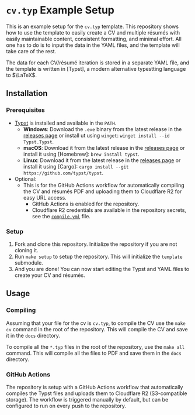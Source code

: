 # `cv.typ` Example Setup

This is an example setup for the `cv.typ` template. This repository shows how to use the template to easily create a CV and multiple résumés with easily maintainable content, consistent formatting, and minimal effort. All one has to do is to input the data in the YAML files, and the template will take care of the rest.

The data for each CV/résumé iteration is stored in a separate YAML file, and the template is written in [Typst], a modern alternative typestting language to $\LaTeX$.

## Installation

### Prerequisites

- [Typst](https://github.com/typst/typst) is installed and available in the `PATH`.
  - **Windows**: Download the `.exe` binary from the latest release in the [releases page](https://github.com/typst/typst/releases/download/latest/typst-x86_64-pc-windows-msvc.zip) or install ut using `winget`: `winget install --id Typst.Typst`.
  - **macOS**: Download it from the latest release in the [releases page](https://github.com/typst/typst/releases) or install it using [Homebrew]: `brew install typst`.
  - **Linux**: Download it from the latest release in the [releases page](https://github.com/typst/typst/releases) or install it using [Cargo]: `cargo install --git https://github.com/typst/typst`.
- Optional:
  - This is for the GitHub Actions workflow for automatically compiling the CV and
    résumés PDF and uploading them to Cloudflare R2 for easy URL access.
    - GitHub Actions is enabled for the repository.
    - Cloudflare R2 credentials are available in the repository secrets, see the [`compile.yml`](../.github/workflows/compile.yml) file.

### Setup

1. Fork and clone this repository. Initialize the repository if you are not cloning it.
2. Run `make setup` to setup the repository. This will initialize the `template` submodule.
3. And you are done! You can now start editing the Typst and YAML files to create your CV and résumés.

## Usage

### Compiling

Assuming that your file for the cv is `cv.typ`, to compile the CV use the `make cv` command in the root of the repository. This will compile the CV and save it in the `docs` directory.

To compile all the `*.typ` files in the root of the repository, use the `make all` command. This will compile all the files to PDF and save them in the `docs` directory.

### GitHub Actions

The repository is setup with a GitHub Actions workflow that automatically compiles the Typst files and uploads them to Cloudflare R2 (S3-compatible storage). The workflow is triggered manually by default, but can be configured to run on every push to the repository.
